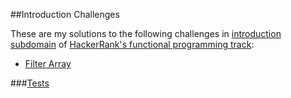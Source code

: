 ##Introduction Challenges

These are my solutions to the following challenges in [introduction subdomain](https://www.hackerrank.com/domains/fp/intro) of [HackerRank's functional programming track](https://www.hackerrank.com/domains/fp):

- [Filter Array](https://github.com/JamesAnthonyLow/hacker-rank-fp-challenges-clojure/blob/master/introduction/src/introduction/fp-filter-array.md)


###[Tests](https://github.com/JamesAnthonyLow/hacker-rank-fp-challenges-clojure/blob/master/introduction/test/introduction/core_test.clj)



